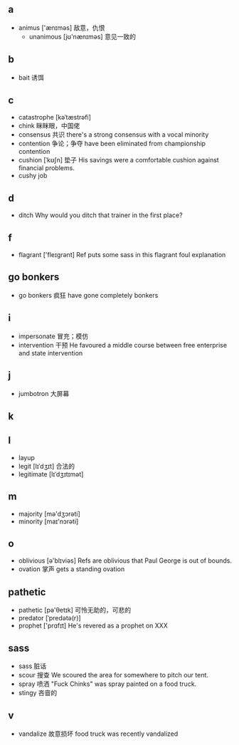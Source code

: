 ## a
+ animus ['ænɪməs] 敌意，仇恨
  + unanimous [jʊ'nænɪməs] 意见一致的

## b
+ bait 诱饵

## c
+ catastrophe [kəˈtæstrəfi]
+ chink 眯眯眼，中国佬
+ consensus 共识 there's a strong consensus with a vocal minority
+ contention 争论；争夺 have been eliminated from championship contention
+ cushion  [ˈkʊʃn] 垫子 His savings were a comfortable cushion against financial problems.
+ cushy job

## d
+ ditch  Why would you ditch that trainer in the first place?

## f
+ flagrant ['fleɪɡrənt] Ref puts some sass in this flagrant foul explanation

## go bonkers
+ go bonkers 疯狂 have gone completely bonkers

## i
+ impersonate 冒充；模仿
+ intervention 干预 He favoured a middle course between free enterprise and state intervention

## j
+ jumbotron 大屏幕

## k

## l
+ layup
+ legit [lɪˈdʒɪt]  合法的
+ legitimate [lɪˈdʒɪtɪmət] 

## m
+ majority [mə'dʒɔrəti]
+ minority [maɪ'nɔrəti]

## o
+ oblivious [ə'blɪviəs] Refs are oblivious that Paul George is out of bounds.
+ ovation 掌声  gets a standing ovation

## pathetic
+ pathetic [pə'θetɪk]  可怜无助的，可悲的
+ predator [ˈpredətə(r)] 
+ prophet ['prɑfɪt] He's revered as a prophet on XXX


## sass
+ sass 脏话
+ scour 搜查 We scoured the area for somewhere to pitch our tent.
+ spray 喷洒 "Fuck Chinks" was spray painted on a food truck.
+ stingy 吝啬的

## v
+ vandalize 故意损坏 food truck was recently vandalized